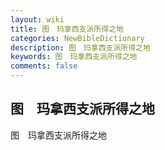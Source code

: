 ```yaml
---
layout: wiki
title: 图　玛拿西支派所得之地
categories: NewBibleDictionary
description: 图　玛拿西支派所得之地
keywords: 图　玛拿西支派所得之地
comments: false
---
```


## 图　玛拿西支派所得之地



图　玛拿西支派所得之地






